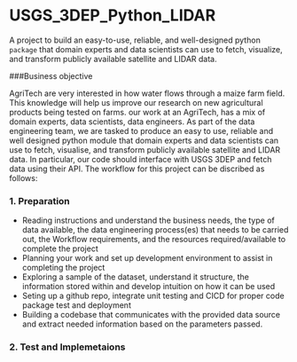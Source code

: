 # USGS_3DEP_Python_LIDAR
A project to build an easy-to-use, reliable, and well-designed python `package` that domain experts and data scientists can use to fetch, visualize, and transform publicly available satellite and LIDAR data. 

###Business objective

AgriTech are very interested in how water flows through a maize farm field. This knowledge will help us improve our research on new agricultural products being tested on farms. our work at an AgriTech, has a mix of domain experts, data scientists, data engineers. As part of the data engineering team, we are tasked to produce an easy to use, reliable and well designed python module that domain experts and data scientists can use to fetch, visualise, and transform publicly available satellite and LIDAR data. In particular, our code should interface with USGS 3DEP and fetch data using their API. The workflow for this project can be discribed as follows:
### 1. Preparation
- Reading instructions and understand the business needs, the type of data available, the data engineering process(es) that needs to be carried out, the Workflow requirements, and the resources required/available to complete the project
- Planning your work and set up development environment to assist in completing the project
- Exploring a sample of the dataset, understand it structure, the information stored within and develop intuition on how it can be used
- Seting up a github repo, integrate unit testing and CICD for proper code package test and deployment
- Building a codebase that communicates with the provided data source and extract needed information based on the parameters passed.
### 2. Test and Implemetaions